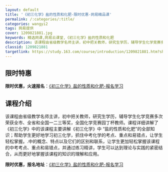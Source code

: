 ```yaml
---
layout: default
title: '《初三化学》盐的性质和化肥-限时优惠-网易精品课'
permalink: /:categories/:title/
categories: wangyi2
tags: 网易提供
cover: 1209821881.jpg
keywords: 精选网课,网易云课堂,《初三化学》盐的性质和化肥
description: 该课程由省级教学名师主讲，初中把关教师，研究生学历，辅导学生化学竞赛多次荣获全市、全省和全国一二三等奖，全国化学竞赛园丁
classid: 1209821881
targetlink: https://study.163.com/course/introduction/1209821881.htm?share=1&shareId=1025206652&utm_campaign=share&utm_medium=iphoneShare&utm_source=&utm_u=1025206652
---
```


## 限时特惠

**限时优惠，火速报名**：[《初三化学》盐的性质和化肥-报名学习](https://study.163.com/course/introduction/1209821881.htm?share=1&shareId=1025206652&utm_campaign=share&utm_medium=iphoneShare&utm_source=&utm_u=1025206652)

## 课程介绍

该课程由省级教学名师主讲，初中把关教师，研究生学历，辅导学生化学竞赛多次荣获全市、全省和全国一二三等奖，全国化学竞赛园丁杯教师。课程详细讲解了《初三化学》中的该课程主要讲解《初三化学》中 “盐的性质和化肥”的全部知识；帮助学生更好地学习初三化学，抓住中考化学的考点、重点和易错点，让学生轻松掌握。.中的概念、特点以及它们的区别和联系，让学生更加轻松掌握该课程的中考考点、重点和易错点，并通过练习精讲，学生可以达到理论与实践的紧密结合，从而更好地掌握该课程的知识的理解和应用。

**限时优惠，报名地址**：[《初三化学》盐的性质和化肥-报名学习](https://study.163.com/course/introduction/1209821881.htm?share=1&shareId=1025206652&utm_campaign=share&utm_medium=iphoneShare&utm_source=&utm_u=1025206652)

